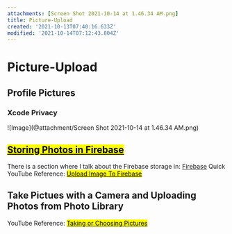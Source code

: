```yaml
---
attachments: [Screen Shot 2021-10-14 at 1.46.34 AM.png]
title: Picture-Upload
created: '2021-10-13T07:40:16.633Z'
modified: '2021-10-14T07:12:43.804Z'
---
```


# Picture-Upload

## Profile Pictures

### Xcode Privacy

![Image](@attachment/Screen Shot 2021-10-14 at 1.46.34 AM.png)



## [<mark>Storing Photos in Firebase</mark>](https://firebase.google.com/docs/storage/ios/start)
There is a section where I talk about the Firebase storage in: [Firebase](@note/Firebase)
Quick YouTube Reference: [<mark>Upload Image To Firebase</mark>](https://www.youtube.com/watch?v=aQXlivV4CDI)


## Take Pictues with a Camera and Uploading Photos from Photo Library

YouTube Reference: [<mark>Taking or Choosing Pictures</mark>](https://www.youtube.com/watch?v=CftU33ZNjAU)
